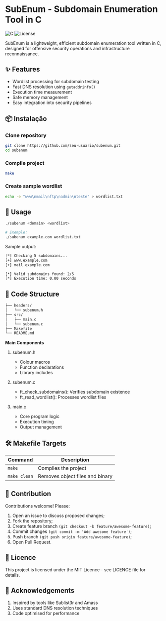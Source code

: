 # SubEnum - Subdomain Enumeration Tool in C
![C](https://img.shields.io/badge/C-00599C?style=for-the-badge&logo=c&logoColor=white)
![License](https://img.shields.io/github/license/had-nu/C-subdomain-enum?style=for-the-badge)

SubEnum is a lightweight, efficient subdomain enumeration tool written in C, designed for offensive security operations and infrastructure reconnaissance.

## ✨ Features

- Wordlist processing for subdomain testing
- Fast DNS resolution using `getaddrinfo()`
- Execution time measurement
- Safe memory management
- Easy integration into security pipelines

## 📦 Instalação

### Clone repository
```bash
git clone https://github.com/seu-usuario/subenum.git
cd subenum
```
### Compile project
```bash
make
```
### Create sample wordlist
```bash
echo -e "www\nmail\nftp\nadmin\nteste" > wordlist.txt
```
## 🚀 Usage
```bash
./subenum <domain> <wordlist>

# Exemple:
./subenum example.com wordlist.txt
```

Sample output:
```bash
[*] Checking 5 subdomains...
[+] www.example.com
[+] mail.example.com

[*] Valid subdomains found: 2/5
[*] Execution time: 0.00 seconds
```
## 🧠 Code Structure
```bash
├── headers/
│   └── subenum.h
├── src/
│   ├── main.c
│   └── subenum.c
├── Makefile
└── README.md
```

**Main Components**

1. subenum.h
	- Colour macros
	- Function declarations
	- Library includes

2. subenum.c
	- ft_check_subdomains(): Verifies subdomain existence
	- ft_read_wordlist(): Processes wordlist files

3. main.c
	- Core program logic
    - Execution timing
    - Output management

## 🛠️ Makefile Targets

| **Command**   | **Description**                |
|---------------|--------------------------------|
| `make`        | Compiles the project           |
| `make clean`  | Removes object files and binary|

## 🤝 Contribution

Contributions welcome! Please:

1. Open an issue to discuss proposed changes;
2. Fork the repository;
3. Create feature branch `(git checkout -b feature/awesome-feature)`;
4. Commit changes `(git commit -m 'Add awesome feature')`;
5. Push branch `(git push origin feature/awesome-feature)`;
6. Open Pull Request.

## 📄 Licence

This project is licensed under the MIT Licence - see LICENCE file for details.

## 🙌 Acknowledgements

1. Inspired by tools like Sublist3r and Amass
2. Uses standard DNS resolution techniques
3. Code optimised for performance
